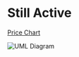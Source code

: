# Still Active

[Price Chart](https://poocoin.app/tokens/0x1aeb3f66d96bfaf74fcbd15dc21798de36f6f933)

![UML Diagram](https://storage.googleapis.com/sol2uml-storage/bsc-0xaacb683a934a5e1aee846286049f1a5dd38bdfb9.svg)
